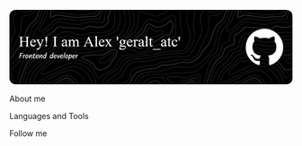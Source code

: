 ![Header](https://github.com/geraltAtc/geraltAtc/blob/main/assets/header.png)

About me

Languages and Tools

Follow me